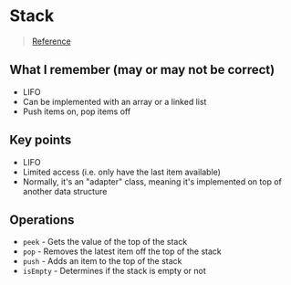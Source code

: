 # Stack

> [Reference](https://www.cs.cmu.edu/~adamchik/15-121/lectures/Stacks%20and%20Queues/Stacks%20and%20Queues.html)

## What I remember (may or may not be correct)
* LIFO
* Can be implemented with an array or a linked list
* Push items on, pop items off

## Key points
* LIFO
* Limited access (i.e. only have the last item available)
* Normally, it's an "adapter" class, meaning it's implemented on top of another data structure

## Operations
* `peek` - Gets the value of the top of the stack
* `pop` - Removes the latest item off the top of the stack
* `push` - Adds an item to the top of the stack
* `isEmpty` - Determines if the stack is empty or not